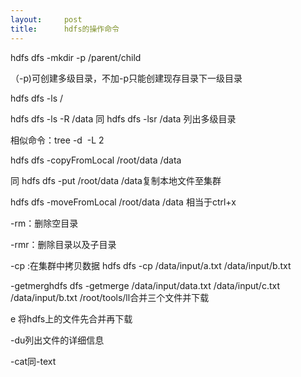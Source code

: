 ```yaml
---
layout:     post
title:      hdfs的操作命令
---
```

<div id="article_content" class="article_content clearfix csdn-tracking-statistics" data-pid="blog" data-mod="popu_307" data-dsm="post">
								            <link rel="stylesheet" href="https://csdnimg.cn/release/phoenix/template/css/ck_htmledit_views-f76675cdea.css">
						<div class="htmledit_views" id="content_views">
                
<p>hdfs dfs -mkdir -p /parent/child</p>
<p>（-p)可创建多级目录，不加-p只能创建现存目录下一级目录</p>
<p>hdfs dfs -ls /</p>
<p>hdfs dfs -ls -R /data 同 hdfs dfs -lsr /data 列出多级目录</p>
<p>相似命令：tree -d  -L 2</p>
<p>hdfs dfs -copyFromLocal /root/data /data</p>
<p>同 hdfs dfs -put /root/data /data复制本地文件至集群</p>
<p>hdfs dfs -moveFromLocal /root/data /data 相当于ctrl+x</p>
<p>-rm：删除空目录</p>
<p>-rmr：删除目录以及子目录</p>
<p>-cp :在集群中拷贝数据 hdfs dfs -cp /data/input/a.txt /data/input/b.txt<br></p>
<p>-getmerghdfs dfs -getmerge /data/input/data.txt /data/input/c.txt /data/input/b.txt /root/tools/ll合并三个文件并下载</p>
<p>e 将hdfs上的文件先合并再下载</p>
<p>-du列出文件的详细信息</p>
<p>-cat同-text<br></p>
            </div>
                </div>